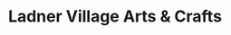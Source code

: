 ---
title: "Ladner Village Arts & Crafts"
url: /delta/ladner-village-arts-und-crafts/
shop: Basteln
---